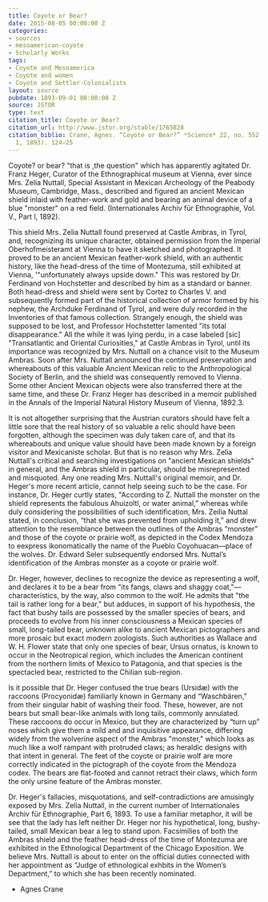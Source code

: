 ```yaml
---
title: Coyote or Bear?
date: 2015-08-05 00:00:00 Z
categories:
- sources
- mesoamerican-coyote
- Scholarly Works
tags:
- Coyote and Mesoamerica
- Coyote and women
- Coyote and Settler-Colonialists
layout: source
pubdate: 1893-09-01 00:00:00 Z
source: JSTOR
type: text
citation_title: Coyote or Bear?
citation_url: http://www.jstor.org/stable/1765828
citation_biblio: Crane, Agnes. “Coyote or Bear?” *Science* 22, no. 552 (September
  1, 1893). 124–25
---
```


Coyote? or bear? "that is ,the question" which has apparently agitated Dr. Franz Heger, Curator of the Ethnographical museum at Vienna, ever since Mrs. Zelia Nuttall, Special Assistant in Mexican Archeology of the Peabody Museum, Cambridge, Mass., described and figured an ancient Mexican shield inlaid with feather-work and gold and bearing an animal device of a blue "monster" on a red field. (Internationales Archiv für Ethnographie, Vol. V., Part l, 1892). 

This shield Mrs. Zelia Nuttall found preserved at Castle Ambras, in Tyrol, and, recognizing its unique character, obtained permission from the Imperial Oberhofmeisteramt at Vienna to have it sketched and photographed. It proved to be an ancient Mexican feather-work shield, with an authentic history, like the head-dress of the time of Montezuma, still exhibited at Vienna, '"unfortunately always upside down." This was restored by Dr. Ferdinand von Hochstetter and described by him as a standard or banner. Both head-dress and shield were sent by Cortez to Charles V. and subsequently formed part of the historical collection of armor formed by his nephew, the Archduke Ferdinand of Tyrol, and were
duly recorded in the Inventories of that famous collection. Strangely enough, the shield was supposed to be lost, and Professor Hochstetter lamented "its total disappearance." All the while it was lying perdu, in a case labeled [sic] "Transatlantic and Oriental Curiosities," at Castle Ambras in Tyrol, until its importance was recognized by Mrs. Nuttall on a chance visit to the Museum Ambras. Soon after Mrs. Nuttall announced the continued preservation
and whereabouts of this valuable Ancient Mexican relic to the Anthropological Society of Berlin, and the shield was consequently removed to Vienna. Some other Ancient Mexican objects were also transferred there at the same time, and these Dr. Franz Heger has described in a memoir published in the Annals of the Imperial Natural History Museum of Vienna, 1892.3.

It is not altogether surprising that the Austrian curators should have felt a little sore that the real history of so valuable a relic should have been forgotten, although the specimen was duly taken care of, and that its whereabouts and unique value should have been made known by a foreign visitor and Mexicaniste scholar. But that is no reason why Mrs. Zelia Nuttall's critical and searching investigations on "ancient Mexican shields" in general, and the Ambras shield in particular, should be misrepresented and misquoted. Any one reading Mrs. Nuttall's original memoir, and Dr. Heger's more recent article, cannot help seeing such to be the case. For instance, Dr. Heger curtly states, "According to Z. Nuttall the monster on the shield represents the fabulous Ahuizoltl, or water animal,” whereas while duly considering the possibilities of such identification, Mrs. Zeilia Nuttal stated, in conclusion, “that she was prevented from upholding it,” and drew attention to the resemblance between the outlines of the Ambras “monster” and those of the coyote or prairie wolf, as depicted in the Codex Mendoza to eexpress ikonomatically the name of the Pueblo Coyohuacan—place of the wolves. Dr. Edward Seler subsequently endorsed Mrs. Nuttal’s identification of the Ambras monster as a coyote or prairie wolf. 

Dr. Heger, however, declines to recognize the device as representing a wolf, and declares it to be a bear from "its fangs, claws and shaggy coat,"—characteristics, by the way, also common to the wolf. He admits that "the tail is rather long for a bear," but adduces, in support of his hypothesis, the fact that bushy tails are possessed by the smaller species of bears, and proceeds to evolve from his inner consciousness a Mexican species of small, long-tailed bear, unknown alike to ancient Mexican pictographers and more prosaic but exact modern zoologists. Such authorities as Wallace and W. H. Flower state that only one species of bear, Ursus ornatus, is known to occur in the Neotropical region, which includes the American continent from the northern limits of Mexico to Patagonia, and that species is the spectacled bear, restricted to the Chilian sub-region.

Is it possible that Dr. Heger confused the true bears (Ursidæ) with the raccoons (Procyonidæ) familiarly known in Germany and “Waschbären,” from their singular habit of washing their food. These, however, are not bears but small bear-like animals with long tails, commonly annulated. These raccoons do occur in Mexico, but they are characterized by “turn up” noses which give them a mild and and inquisitive appearance, differing widely from the wolverine aspect of the Ambras "monster," which looks as much like a wolf rampant with protruded claws; as heraldic designs with that intent in general. The feet of the coyote or prairie wolf are more correctly indicated in the pictograph of the coyote from the Mendoza codex. The bears are flat-footed and cannot retract their claws, which form the only ursine feature of the Ambras monster. 

Dr. Heger's fallacies, misquotations, and self-contradictions are amusingly exposed by Mrs. Zelia Nuttall, in the current number of Internationales Archiv für Ethnographie, Part 6, 1893. To use a familiar metaphor, it will be see that the lady has left neither Dr. Heger nor his hypothetical, long, bushy-tailed, small Mexican bear a leg to stand upon. Facsimilies of both the Ambras shield and the feather head-dress of the time of Montezuma are exhibited in the Ethnological Department of the Chicago Exposition. We believe Mrs. Nuttall is about to enter on the official duties connected with her appointment as “Judge of ethnological exhbits in the Women’s Department,” to which she has been recently nominated. 
- Agnes Crane
